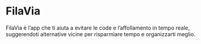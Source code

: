 # FilaVia
FilaVia è l’app che ti aiuta a evitare le code e l’affollamento in tempo reale, suggerendoti alternative vicine per risparmiare tempo e organizzarti meglio.

